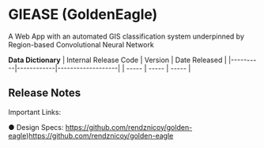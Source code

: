 # GIEASE (GoldenEagle)
A Web App with an automated GIS classification system underpinned by Region-based Convolutional Neural Network

**Data Dictionary**
| Internal Release Code | Version      | Date Released |
|----------|------------|-------------------|
| -----     | -----       | -----               |

## Release Notes


Important Links:


● Design Specs: https://github.com/rendznicoy/golden-eagle)https://github.com/rendznicoy/golden-eagle
